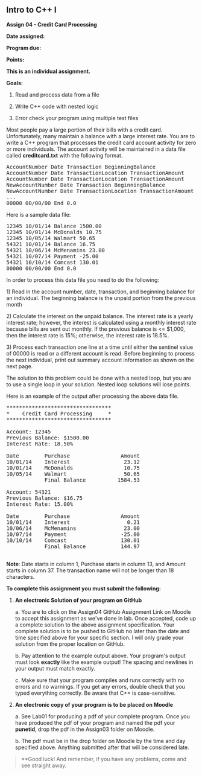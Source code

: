 ## Intro to C++ I

**Assign 04 - Credit Card Processing**

**Date assigned:** 

**Program due:**

**Points:**

**This is an individual assignment.**

**Goals:**

1.  Read and process data from a file

2.  Write C++ code with nested logic

3.  Error check your program using multiple test files

Most people pay a large portion of their bills with a credit card.
Unfortunately, many maintain a balance with a large interest rate. You
are to write a C++ program that processes the credit card account
activity for zero or more individuals. The account activity will be
maintained in a data file called **creditcard.txt** with the following
format.

<pre>
AccountNumber Date Transaction BeginningBalance
AccountNumber Date TransactionLocation TransactionAmount
AccountNumber Date TransactionLocation TransactionAmount
NewAccountNumber Date Transaction BeginningBalance
NewAccountNumber Date TransactionLocation TransactionAmount
...
00000 00/00/00 End 0.0
</pre>

Here is a sample data file:

<pre>
12345 10/01/14 Balance 1500.00
12345 10/01/14 McDonalds 10.75
12345 10/05/14 Walmart 50.65
54321 10/01/14 Balance 16.75
54321 10/06/14 McMenamins 23.00
54321 10/07/14 Payment -25.00
54321 10/10/14 Comcast 130.01
00000 00/00/00 End 0.0
</pre>

In order to process this data file you need to do the following:

1\) Read in the account number, date, transaction, and beginning balance
for an individual. The beginning balance is the unpaid portion from the
previous month

2\) Calculate the interest on the unpaid balance. The interest rate is a
yearly interest rate; however, the interest is calculated using a
monthly interest rate because bills are sent out monthly. If the
previous balance is \<= \$1,000, then the interest rate is 15%;
otherwise, the interest rate is 18.5%.

3\) Process each transaction one line at a time until either the
sentinel value of 00000 is read or a different account is read. Before
beginning to process the next individual, print out summary account
information as shown on the next page.

The solution to this problem could be done with a nested loop, but you
are to use a single loop in your solution. Nested loop solutions will
lose points.

Here is an example of the output after processing the above data file.

<pre>
*********************************
*    Credit Card Processing     *
*********************************

Account: 12345
Previous Balance: $1500.00
Interest Rate: 18.50%

Date        Purchase                Amount
10/01/14    Interest                 23.12
10/01/14    McDonalds                10.75
10/05/14    Walmart                  50.65
            Final Balance          1584.53

Account: 54321
Previous Balance: $16.75
Interest Rate: 15.00%

Date        Purchase                Amount
10/01/14    Interest                  0.21
10/06/14    McMenamins               23.00
10/07/14    Payment                 -25.00
10/10/14    Comcast                 130.01
            Final Balance           144.97

</pre>

**Note**: Date starts in column 1, Purchase starts in column 13, and
Amount starts in column 37. The transaction name will not be longer than
18 characters.

**To complete this assignment you must submit the following:**

1.  **An electronic Solution of your program on GitHub**

    a.  You are to click on the Assign04 GitHub Assignment Link on
        Moodle to accept this assignment as we've done in lab. Once
        accepted, code up a complete solution to the above assignment
        specification. Your complete solution is to be pushed to GitHub
        no later than the date and time specified above for your
        specific section. I will only grade your solution from the
        proper location on GitHub.

    b.  Pay attention to the example output above. Your program's output
        must look **exactly** like the example output! The spacing and
        newlines in your output must match exactly.

    c.  Make sure that your program compiles and runs correctly with no
        errors and no warnings. If you get any errors, double check that
        you typed everything correctly. Be aware that C++ is
        case-sensitive.

2.  **An electronic copy of your program is to be placed on Moodle**

    a.  See Lab01 for producing a pdf of your complete program. Once you
        have produced the pdf of your program and named the pdf your
        **punetid**, drop the pdf in the Assign03 folder on Moodle.

    b.  The pdf must be in the drop folder on Moodle by the time and day
        specified above. Anything submitted after that will be
        considered late.

> **Good luck! And remember, if you have any problems, come and see
> straight away.
